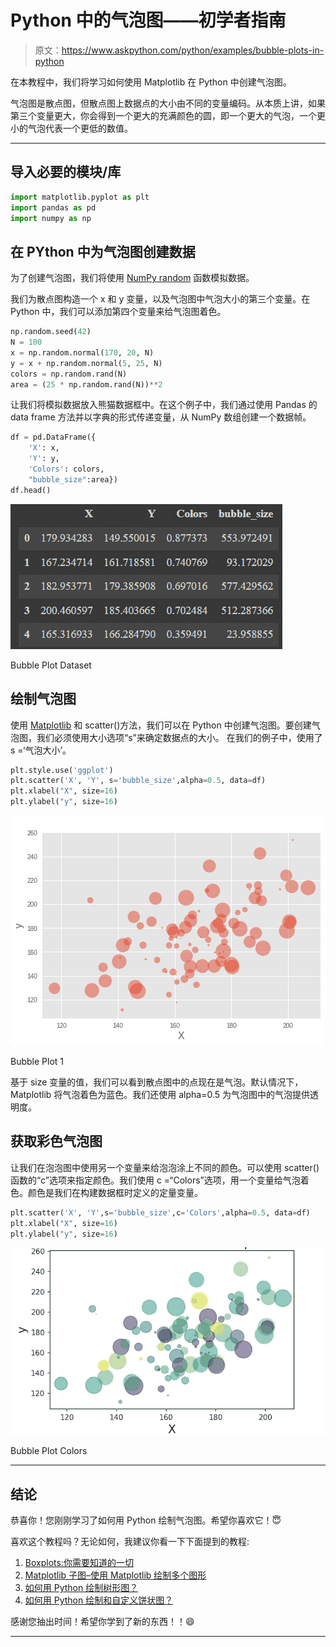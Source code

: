 # Python 中的气泡图——初学者指南

> 原文：<https://www.askpython.com/python/examples/bubble-plots-in-python>

在本教程中，我们将学习如何使用 Matplotlib 在 Python 中创建气泡图。

气泡图是散点图，但散点图上数据点的大小由不同的变量编码。从本质上讲，如果第三个变量更大，你会得到一个更大的充满颜色的圆，即一个更大的气泡，一个更小的气泡代表一个更低的数值。

* * *

## 导入必要的模块/库

```py
import matplotlib.pyplot as plt
import pandas as pd
import numpy as np

```

## 在 PYthon 中为气泡图创建数据

为了创建气泡图，我们将使用 [NumPy random](https://www.askpython.com/python/examples/generate-random-colors) 函数模拟数据。

我们为散点图构造一个 x 和 y 变量，以及气泡图中气泡大小的第三个变量。在 Python 中，我们可以添加第四个变量来给气泡图着色。

```py
np.random.seed(42)
N = 100
x = np.random.normal(170, 20, N)
y = x + np.random.normal(5, 25, N)
colors = np.random.rand(N)
area = (25 * np.random.rand(N))**2

```

让我们将模拟数据放入熊猫数据框中。在这个例子中，我们通过使用 Pandas 的 data frame 方法并以字典的形式传递变量，从 NumPy 数组创建一个数据帧。

```py
df = pd.DataFrame({
    'X': x,
    'Y': y,
    'Colors': colors,
    "bubble_size":area})
df.head()

```

![Bubble Plot Dataset](img/f1012469b557cf2d242ddd545417b29c.png)

Bubble Plot Dataset

## 绘制气泡图

使用 [Matplotlib](https://www.askpython.com/python-modules/matplotlib/python-matplotlib) 和 scatter()方法，我们可以在 Python 中创建气泡图。要创建气泡图，我们必须使用大小选项“s”来确定数据点的大小。
在我们的例子中，使用了 s =‘气泡大小’。

```py
plt.style.use('ggplot')
plt.scatter('X', 'Y', s='bubble_size',alpha=0.5, data=df)
plt.xlabel("X", size=16)
plt.ylabel("y", size=16)

```

![Bubble Plot 1](img/63b7df42631b49a31a1ff481438837cd.png)

Bubble Plot 1

基于 size 变量的值，我们可以看到散点图中的点现在是气泡。默认情况下，Matplotlib 将气泡着色为蓝色。我们还使用 alpha=0.5 为气泡图中的气泡提供透明度。

## 获取彩色气泡图

让我们在泡泡图中使用另一个变量来给泡泡涂上不同的颜色。可以使用 scatter()函数的“c”选项来指定颜色。我们使用 c =“Colors”选项，用一个变量给气泡着色。颜色是我们在构建数据框时定义的定量变量。

```py
plt.scatter('X', 'Y',s='bubble_size',c='Colors',alpha=0.5, data=df)
plt.xlabel("X", size=16)
plt.ylabel("y", size=16)

```

![Bubble Plot Colors 1](img/c48554599719c0b9ad0cd9c9a27b28b4.png)

Bubble Plot Colors

* * *

## 结论

恭喜你！您刚刚学习了如何用 Python 绘制气泡图。希望你喜欢它！😇

喜欢这个教程吗？无论如何，我建议你看一下下面提到的教程:

1.  [Boxplots:你需要知道的一切](https://www.askpython.com/python/examples/boxplots)
2.  [Matplotlib 子图–使用 Matplotlib 绘制多个图形](https://www.askpython.com/python-modules/matplotlib/matplotlib-subplots)
3.  [如何用 Python 绘制树形图？](https://www.askpython.com/python/examples/plot-a-treemap-in-python)
4.  [如何用 Python 绘制和自定义饼状图？](https://www.askpython.com/python/plot-customize-pie-chart-in-python)

感谢您抽出时间！希望你学到了新的东西！！😄

* * *